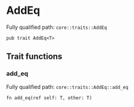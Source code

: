 # AddEq

Fully qualified path: `core::traits::AddEq`

<pre><code class="language-rust">pub trait AddEq&lt;T&gt;</code></pre>

## Trait functions

### add_eq

Fully qualified path: `core::traits::AddEq::add_eq`

<pre><code class="language-rust">fn add_eq(ref self: T, other: T)</code></pre>


